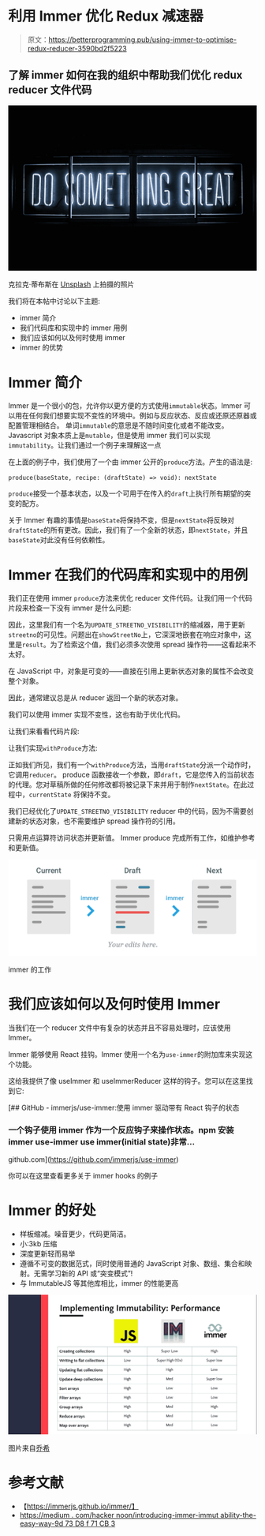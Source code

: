 # 利用 Immer 优化 Redux 减速器

> 原文：<https://betterprogramming.pub/using-immer-to-optimise-redux-reducer-3590bd2f5223>

## 了解 immer 如何在我的组织中帮助我们优化 redux reducer 文件代码

![](img/58741b8293d0c15f7a1d71285b9c805f.png)

克拉克·蒂布斯在 [Unsplash](https://unsplash.com?utm_source=medium&utm_medium=referral) 上拍摄的照片

我们将在本帖中讨论以下主题:

*   immer 简介
*   我们代码库和实现中的 immer 用例
*   我们应该如何以及何时使用 immer
*   immer 的优势

# **Immer 简介**

Immer 是一个很小的包，允许你以更方便的方式使用`immutable`状态。Immer 可以用在任何我们想要实现不变性的环境中。例如与反应状态、反应或还原还原器或配置管理相结合。
单词`immutable`的意思是不随时间变化或者不能改变。Javascript 对象本质上是`mutable`，但是使用 immer 我们可以实现`immutability`。让我们通过一个例子来理解这一点

在上面的例子中，我们使用了一个由 immer 公开的`produce`方法。产生的语法是:

```
produce(baseState, recipe: (draftState) => void): nextState
```

`produce`接受一个基本状态，以及一个可用于在传入的`draft`上执行所有期望的突变的配方。

关于 Immer 有趣的事情是`baseState`将保持不变，但是`nextState`将反映对`draftState`的所有更改。因此，我们有了一个全新的状态，即`nextState`，并且`baseState`对此没有任何依赖性。

# **Immer 在我们的代码库和实现中的用例**

我们正在使用 immer `produce`方法来优化 reducer 文件代码。让我们用一个代码片段来检查一下没有 immer 是什么问题:

因此，这里我们有一个名为`UPDATE_STREETNO_VISIBILITY`的缩减器，用于更新`streetno`的可见性。问题出在`showStreetNo`上，它深深地嵌套在响应对象中，这里是`result`。为了检索这个值，我们必须多次使用 spread 操作符——这看起来不太好。

在 JavaScript 中，对象是可变的——直接在引用上更新状态对象的属性不会改变整个对象。

因此，通常建议总是从 reducer 返回一个新的状态对象。

我们可以使用 immer 实现不变性，这也有助于优化代码。

让我们来看看代码片段:

让我们实现`withProduce`方法:

正如我们所见，我们有一个`withProduce`方法，当用`draftState`分派一个动作时，它调用`reducer`。
produce 函数接收一个参数，即`draft`，它是您传入的当前状态的代理。您对草稿所做的任何修改都将被记录下来并用于制作`nextState`。在此过程中，`currentState` 将保持不变。

我们已经优化了`UPDATE_STREETNO_VISIBILITY` reducer 中的代码，因为不需要创建新的状态对象，也不需要维护 spread 操作符的引用。

只需用点运算符访问状态并更新值。
Immer produce 完成所有工作，如维护参考和更新值。

![](img/4bd7f939d20afacfa6cd5d109ff05bbb.png)

immer 的工作

# **我们应该如何以及何时使用 Immer**

当我们在一个 reducer 文件中有复杂的状态并且不容易处理时，应该使用 Immer。

Immer 能够使用 React 挂钩。Immer 使用一个名为`use-immer`的附加库来实现这个功能。

这给我提供了像 useImmer 和 useImmerReducer 这样的钩子。您可以在这里找到它:

[](https://github.com/immerjs/use-immer) [## GitHub - immerjs/use-immer:使用 immer 驱动带有 React 钩子的状态

### 一个钩子使用 immer 作为一个反应钩子来操作状态。npm 安装 immer use-immer use immer(initial state)非常…

github.com](https://github.com/immerjs/use-immer) 

你可以在这里查看更多关于 immer hooks 的例子

# **Immer 的好处**

*   样板缩减。噪音更少，代码更简洁。
*   小:3kb 压缩
*   深度更新轻而易举
*   遵循不可变的数据范式，同时使用普通的 JavaScript 对象、数组、集合和映射。无需学习新的 API 或“突变模式”!
*   与 ImmutableJS 等其他库相比，immer 的性能更高

![](img/ce53816309a289cb3224726dc6d960da.png)

图片来自[乔希](https://joshsoftware.files.wordpress.com/2021/05/fe1b0-10ta3kozemivnf5hhme7wpq.png)

# **参考文献**

*   【https://immerjs.github.io/immer/】
*   [https://medium . com/hacker noon/introducing-immer-immut ability-the-easy-way-9d 73 D8 f 71 CB 3](https://medium.com/hackernoon/introducing-immer-immutability-the-easy-way-9d73d8f71cb3)